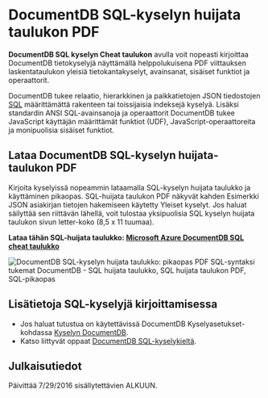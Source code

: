 <properties 
    pageTitle="DocumentDB SQL huijata taulukon PDF | Microsoft Azure" 
    description="Tulostettavan SQL-huijata taulukon PDF, jonka avulla voit käyttää DocumentDB on SQL-syntaksi kyselyn JSON asiakirjojen sen NoSQL tietokannassa - SQL-pikaopas" 
    keywords="SQL-huijata taulukko, sql huijata taulukon pdf, sql-kyselyn huijata taulukko"
    services="documentdb" 
    documentationCenter="" 
    authors="mimig1" 
    manager="jhubbard" 
    editor="monicar"/>

<tags 
    ms.service="documentdb" 
    ms.workload="data-services" 
    ms.tgt_pltfrm="na" 
    ms.devlang="na" 
    ms.topic="article" 
    ms.date="10/26/2016" 
    ms.author="mimig"/>

# <a name="documentdb-sql-query-cheat-sheet-pdf"></a>DocumentDB SQL-kyselyn huijata taulukon PDF

**DocumentDB SQL kyselyn Cheat taulukon** avulla voit nopeasti kirjoittaa DocumentDB tietokyselyjä näyttämällä helppolukuisena PDF viittauksen laskentataulukon yleisiä tietokantakyselyt, avainsanat, sisäiset funktiot ja operaattorit. 

DocumentDB tukee relaatio, hierarkkinen ja paikkatietojen JSON tiedostojen [SQL](documentdb-sql-query.md) määrittämättä rakenteen tai toissijaisia indeksejä kyselyä. Lisäksi standardin ANSI SQL-avainsanoja ja operaattorit DocumentDB tukee JavaScript käyttäjän määrittämät funktiot (UDF), JavaScript-operaattoreita ja monipuolisia sisäiset funktiot.

## <a name="download-the-documentdb-sql-query-cheat-sheet-pdf"></a>Lataa DocumentDB SQL-kyselyn huijata-taulukon PDF

Kirjoita kyselyissä nopeammin lataamalla SQL-kyselyn huijata taulukko ja käyttäminen pikaopas. SQL-huijata taulukon PDF näkyvät kahden Esimerkki JSON asiakirjan tietojen hakemiseen käytetty Yleiset kyselyt. Jos haluat säilyttää sen riittävän lähellä, voit tulostaa yksipuolisia SQL kyselyn huijata taulukon sivun letter-koko (8,5 x 11 tuumaa).

**Lataa tähän SQL-huijata taulukko: [Microsoft Azure DocumentDB SQL cheat taulukko](http://go.microsoft.com/fwlink/?LinkId=623215)**

![DocumentDB SQL-kyselyn huijata taulukko: pikaopas PDF SQL-syntaksi tukemat DocumentDB - SQL huijata taulukko, SQL huijata taulukon PDF, SQL-pikaopas][cheat-sheet]

[cheat-sheet]: ./media/documentdb-sql-query-cheat-sheet/microsoft-documentdb-sql-query-cheat-sheet-v4.png


## <a name="more-help-with-writing-sql-queries"></a>Lisätietoja SQL-kyselyjä kirjoittamisessa

- Jos haluat tutustua on käytettävissä DocumentDB Kyselyasetukset-kohdassa [Kyselyn DocumentDB](documentdb-sql-query.md).
- Katso liittyvät oppaat [DocumentDB SQL-kyselykieltä](https://msdn.microsoft.com/library/azure/dn782250.aspx).

## <a name="release-notes"></a>Julkaisutiedot

Päivittää 7/29/2016 sisällytettävien ALKUUN.
